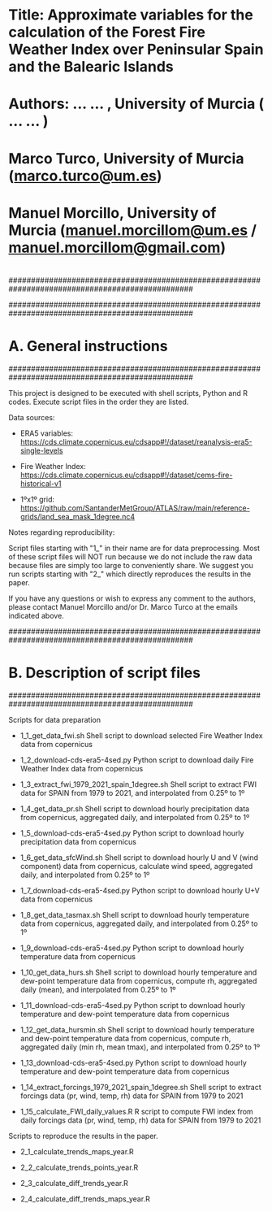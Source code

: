 # Title: Approximate variables for the calculation of the Forest Fire Weather Index over Peninsular Spain and the Balearic Islands
# Authors: 	... ... , University of Murcia ( ... ... )
#
#            Marco Turco, University of Murcia (marco.turco@um.es)
#        Manuel Morcillo, University of Murcia (manuel.morcillom@um.es / manuel.morcillom@gmail.com)  
#               
#
#################################################################################################

#################################################################################################
# A. General instructions 
#################################################################################################

This project is designed to be executed with shell scripts, Python and R codes. 
Execute script files in the order they are listed.

Data sources:

- ERA5 variables:
https://cds.climate.copernicus.eu/cdsapp#!/dataset/reanalysis-era5-single-levels

- Fire Weather Index:
https://cds.climate.copernicus.eu/cdsapp#!/dataset/cems-fire-historical-v1

- 1ºx1º grid: https://github.com/SantanderMetGroup/ATLAS/raw/main/reference-grids/land_sea_mask_1degree.nc4

Notes regarding reproducibility:

Script files starting with "1_" in their name are for data preprocessing. 
Most of these script files will NOT run because we do not include the 
raw data because files are simply too large to conveniently share. 
We suggest you run scripts starting with "2_" which directly reproduces the 
results in the paper. 

If you have any questions or wish to express any comment to the authors, please 
contact Manuel Morcillo and/or Dr. Marco Turco at the emails indicated above.


#################################################################################################
# B. Description of script files
#################################################################################################

Scripts for data preparation

- 1_1_get_data_fwi.sh 
Shell script to download selected Fire Weather Index data from copernicus  

- 1_2_download-cds-era5-4sed.py
Python script to download daily Fire Weather Index data from copernicus

- 1_3_extract_fwi_1979_2021_spain_1degree.sh
Shell script to extract FWI data for SPAIN from 1979 to 2021, and interpolated from 0.25º to 1º

- 1_4_get_data_pr.sh
Shell script to download hourly precipitation data from copernicus, aggregated daily, and interpolated from 0.25º to 1º

- 1_5_download-cds-era5-4sed.py
Python script to download hourly precipitation data from copernicus

- 1_6_get_data_sfcWind.sh
Shell script to download hourly U and V (wind component) data from copernicus, calculate wind speed, aggregated daily, and interpolated from 0.25º to 1º

- 1_7_download-cds-era5-4sed.py
Python script to download hourly U+V  data from copernicus

- 1_8_get_data_tasmax.sh
Shell script to download hourly temperature data from copernicus, aggregated daily, and interpolated from 0.25º to 1º
- 1_9_download-cds-era5-4sed.py
Python script to download hourly temperature data from copernicus

- 1_10_get_data_hurs.sh
Shell script to download hourly temperature and dew-point temperature data from copernicus, compute rh, aggregated daily (mean), and interpolated from 0.25º to 1º

- 1_11_download-cds-era5-4sed.py
Python script to download hourly temperature and dew-point temperature  data from copernicus

- 1_12_get_data_hursmin.sh
Shell script to download hourly temperature and dew-point temperature data from copernicus, compute rh, aggregated daily (min rh, mean tmax), and interpolated from 0.25º to 1º

- 1_13_download-cds-era5-4sed.py
Python script to download hourly temperature and dew-point temperature data from copernicus

- 1_14_extract_forcings_1979_2021_spain_1degree.sh
Shell script to extract forcings data (pr, wind, temp, rh) data for SPAIN from 1979 to 2021

- 1_15_calculate_FWI_daily_values.R
R script to compute FWI index from daily forcings data (pr, wind, temp, rh) data for SPAIN from 1979 to 2021

Scripts to reproduce the results in the paper.

- 2_1_calculate_trends_maps_year.R

- 2_2_calculate_trends_points_year.R

- 2_3_calculate_diff_trends_year.R

- 2_4_calculate_diff_trends_maps_year.R

